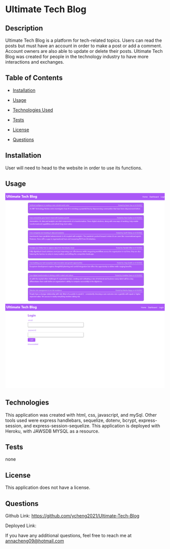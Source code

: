 
# Ultimate Tech Blog



## Description
Ultimate Tech Blog is a platform for tech-related topics. Users can read the posts but must have an account in order to make a post or add a comment. Account owners are also able to update or delete their posts. Ultimate Tech Blog was created for people in the technology industry to have more interactions and exchanges. 

## Table of Contents

- [Installation](#installation)

- [Usage](#usage)

- [Technologies Used](#technologies)

- [Tests](#tests)

- [License](#license)

- [Questions](#questions)

## Installation 
User will need to head to the website in order to use its functions.

## Usage 

![screenshot](./assets/images/ultimate_homepage.png)
![screenshot](./assets/images/ultimate_login.png)

## Technologies
This application was created with html, css, javascript, and mySql. Other tools used were express handlebars, sequelize, dotenv, bcrypt, express-session, and express-session-sequelize. This application is deployed with Heroku, with JAWSDB MYSQL as a resource.

## Tests
none

## License
This application does not have a license.

## Questions

Github Link: https://github.com/ycheng2021/Ultimate-Tech-Blog

Deployed Link:

If you have any additional questions, feel free to reach me at annacheng09@hotmail.com
